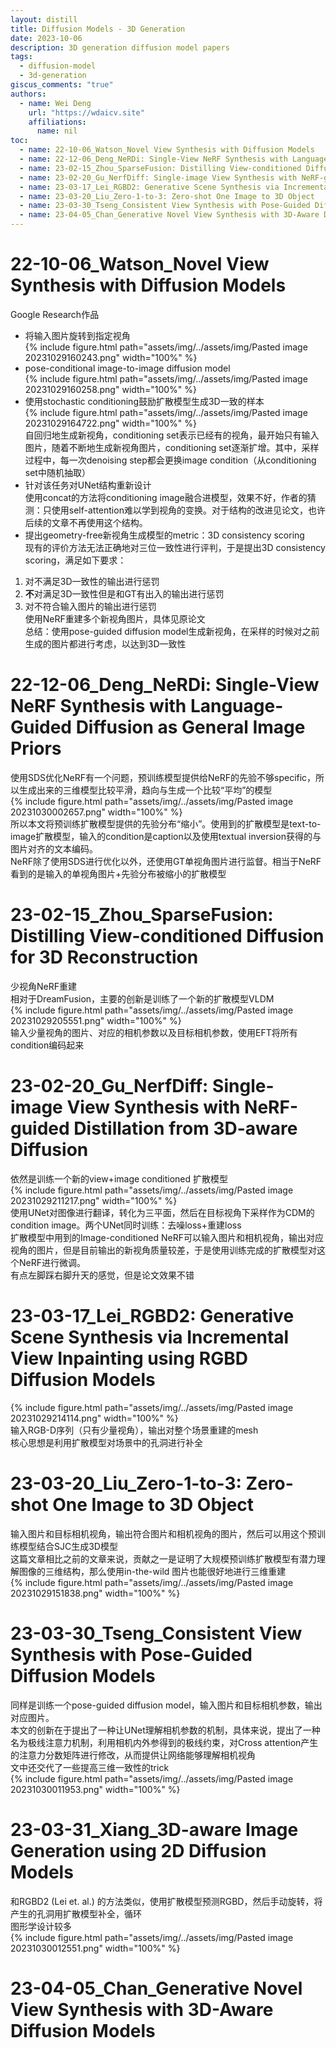 ```yaml
---  
layout: distill  
title: Diffusion Models - 3D Generation  
date: 2023-10-06  
description: 3D generation diffusion model papers  
tags:  
  - diffusion-model  
  - 3d-generation  
giscus_comments: "true"  
authors:  
  - name: Wei Deng  
    url: "https://wdaicv.site"  
    affiliations:  
      name: nil  
toc:  
  - name: 22-10-06_Watson_Novel View Synthesis with Diffusion Models  
  - name: 22-12-06_Deng_NeRDi: Single-View NeRF Synthesis with Language-Guided Diffusion as General Image Priors  
  - name: 23-02-15_Zhou_SparseFusion: Distilling View-conditioned Diffusion for 3D Reconstruction  
  - name: 23-02-20_Gu_NerfDiff: Single-image View Synthesis with NeRF-guided Distillation from 3D-aware Diffusion  
  - name: 23-03-17_Lei_RGBD2: Generative Scene Synthesis via Incremental View Inpainting using RGBD Diffusion Models  
  - name: 23-03-20_Liu_Zero-1-to-3: Zero-shot One Image to 3D Object  
  - name: 23-03-30_Tseng_Consistent View Synthesis with Pose-Guided Diffusion Models- name: 23-03-31_Xiang_3D-aware Image Generation using 2D Diffusion Models  
  - name: 23-04-05_Chan_Generative Novel View Synthesis with 3D-Aware Diffusion Models  
---  
```

# 22-10-06_Watson_Novel View Synthesis with Diffusion Models  
Google Research作品  
- 将输入图片旋转到指定视角  
{% include figure.html path="assets/img/../assets/img/Pasted image 20231029160243.png" width="100%" %}  
- pose-conditional image-to-image diffusion model  
{% include figure.html path="assets/img/../assets/img/Pasted image 20231029160258.png" width="100%" %}  
- 使用stochastic conditioning鼓励扩散模型生成3D一致的样本  
{% include figure.html path="assets/img/../assets/img/Pasted image 20231029164722.png" width="100%" %}  
自回归地生成新视角，conditioning set表示已经有的视角，最开始只有输入图片，随着不断地生成新视角图片，conditioning set逐渐扩增。其中，采样过程中，每一次denoising step都会更换image condition（从conditioning set中随机抽取）  
- 针对该任务对UNet结构重新设计  
使用concat的方法将conditioning image融合进模型，效果不好，作者的猜测：只使用self-attention难以学到视角的变换。对于结构的改进见论文，也许后续的文章不再使用这个结构。  
- 提出geometry-free新视角生成模型的metric：3D consistency scoring  
现有的评价方法无法正确地对三位一致性进行评判，于是提出3D consistency scoring，满足如下要求：  
1. 对不满足3D一致性的输出进行惩罚  
2. **不**对满足3D一致性但是和GT有出入的输出进行惩罚  
3. 对不符合输入图片的输出进行惩罚  
使用NeRF重建多个新视角图片，具体见原论文  
总结：使用pose-guided diffusion model生成新视角，在采样的时候对之前生成的图片都进行考虑，以达到3D一致性  
  
# 22-12-06_Deng_NeRDi: Single-View NeRF Synthesis with Language-Guided Diffusion as General Image Priors  
使用SDS优化NeRF有一个问题，预训练模型提供给NeRF的先验不够specific，所以生成出来的三维模型比较平滑，趋向与生成一个比较“平均”的模型  
{% include figure.html path="assets/img/../assets/img/Pasted image 20231030002657.png" width="100%" %}  
所以本文将预训练扩散模型提供的先验分布“缩小”。使用到的扩散模型是text-to-image扩散模型，输入的condition是caption以及使用textual inversion获得的与图片对齐的文本编码。  
NeRF除了使用SDS进行优化以外，还使用GT单视角图片进行监督。相当于NeRF看到的是输入的单视角图片+先验分布被缩小的扩散模型  
  
# 23-02-15_Zhou_SparseFusion: Distilling View-conditioned Diffusion for 3D Reconstruction  
少视角NeRF重建  
相对于DreamFusion，主要的创新是训练了一个新的扩散模型VLDM  
{% include figure.html path="assets/img/../assets/img/Pasted image 20231029205551.png" width="100%" %}  
输入少量视角的图片、对应的相机参数以及目标相机参数，使用EFT将所有condition编码起来  
  
# 23-02-20_Gu_NerfDiff: Single-image View Synthesis with NeRF-guided Distillation from 3D-aware Diffusion  
依然是训练一个新的view+image conditioned 扩散模型  
{% include figure.html path="assets/img/../assets/img/Pasted image 20231029211217.png" width="100%" %}  
使用UNet对图像进行翻译，转化为三平面，然后在目标视角下采样作为CDM的condition image。两个UNet同时训练：去噪loss+重建loss  
扩散模型中用到的Image-conditioned NeRF可以输入图片和相机视角，输出对应视角的图片，但是目前输出的新视角质量较差，于是使用训练完成的扩散模型对这个NeRF进行微调。  
有点左脚踩右脚升天的感觉，但是论文效果不错  
  
# 23-03-17_Lei_RGBD2: Generative Scene Synthesis via Incremental View Inpainting using RGBD Diffusion Models  
{% include figure.html path="assets/img/../assets/img/Pasted image 20231029214114.png" width="100%" %}  
输入RGB-D序列（只有少量视角），输出对整个场景重建的mesh  
核心思想是利用扩散模型对场景中的孔洞进行补全  
  
# 23-03-20_Liu_Zero-1-to-3: Zero-shot One Image to 3D Object  
输入图片和目标相机视角，输出符合图片和相机视角的图片，然后可以用这个预训练模型结合SJC生成3D模型  
这篇文章相比之前的文章来说，贡献之一是证明了大规模预训练扩散模型有潜力理解图像的三维结构，那么使用in-the-wild 图片也能很好地进行三维重建  
{% include figure.html path="assets/img/../assets/img/Pasted image 20231029151838.png" width="100%" %}  
  
# 23-03-30_Tseng_Consistent View Synthesis with Pose-Guided Diffusion Models  
同样是训练一个pose-guided diffusion model，输入图片和目标相机参数，输出对应图片。  
本文的创新在于提出了一种让UNet理解相机参数的机制，具体来说，提出了一种名为极线注意力机制，利用相机内外参得到的极线约束，对Cross attention产生的注意力分数矩阵进行修改，从而提供让网络能够理解相机视角  
文中还交代了一些提高三维一致性的trick  
{% include figure.html path="assets/img/../assets/img/Pasted image 20231030011953.png" width="100%" %}  
# 23-03-31_Xiang_3D-aware Image Generation using 2D Diffusion Models  
和RGBD2 (Lei et. al.) 的方法类似，使用扩散模型预测RGBD，然后手动旋转，将产生的孔洞用扩散模型补全，循环  
图形学设计较多  
{% include figure.html path="assets/img/../assets/img/Pasted image 20231030012551.png" width="100%" %}  
  
# 23-04-05_Chan_Generative Novel View Synthesis with 3D-Aware Diffusion Models  
